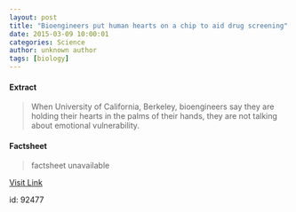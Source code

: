 ```yaml
---
layout: post
title: "Bioengineers put human hearts on a chip to aid drug screening"
date: 2015-03-09 10:00:01
categories: Science
author: unknown author
tags: [biology]
---
```



#### Extract
>When University of California, Berkeley, bioengineers say they are holding their hearts in the palms of their hands, they are not talking about emotional vulnerability.

#### Factsheet
>factsheet unavailable

[Visit Link](http://phys.org/news345051201.html)

id:   92477
